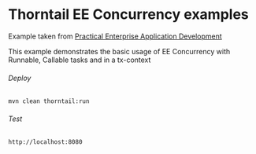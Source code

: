 Thorntail EE Concurrency examples  
=====================================

Example taken from [Practical Enterprise Application Development](http://www.itbuzzpress.com/ebooks/java-ee-7-development-on-wildfly.html)

This example demonstrates the basic usage of EE Concurrency with Runnable, Callable tasks and in a tx-context

###### Deploy
```shell
mvn clean thorntail:run
```
###### Test
```shell
http://localhost:8080 
```
 
